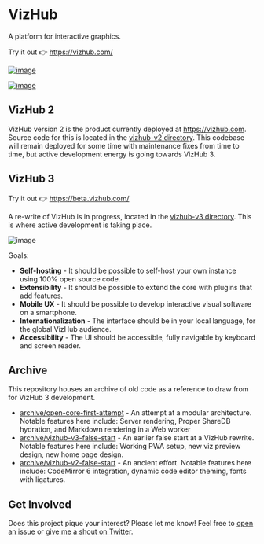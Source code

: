 # VizHub

A platform for interactive graphics.

Try it out 👉 https://vizhub.com/

[![image](https://user-images.githubusercontent.com/68416/146487297-256c5aca-eb67-43a8-8eff-dc68218f914d.png)](https://vizhub.com/)

[![image](https://user-images.githubusercontent.com/68416/145478956-cffca1c5-5c28-4bb4-8def-134329aa0975.png)](https://vizhub.com/curran/ad3f8d0a56cb4293864154a7c62719d4?edit=files&file=index.js)

## VizHub 2

VizHub version 2 is the product currently deployed at https://vizhub.com. Source code for this is located in the [vizhub-v2 directory](https://github.com/vizhub-core/vizhub/tree/main/vizhub-v2). This codebase will remain deployed for some time with maintenance fixes from time to time, but active development energy is going towards VizHub 3.

## VizHub 3

Try it out 👉 https://beta.vizhub.com/

A re-write of VizHub is in progress, located in the [vizhub-v3 directory](https://github.com/vizhub-core/vizhub/tree/main/vizhub-v3). This is where active development is taking place.

![image](https://user-images.githubusercontent.com/68416/144443632-db541593-580d-4a29-8eb3-4a106d003d06.png)

Goals:

- **Self-hosting** - It should be possible to self-host your own instance using 100% open source code.
- **Extensibility** - It should be possible to extend the core with plugins that add features.
- **Mobile UX** - It should be possible to develop interactive visual software on a smartphone.
- **Internationalization** - The interface should be in your local language, for the global VizHub audience.
- **Accessibility** - The UI should be accessible, fully navigable by keyboard and screen reader.

## Archive

This repository houses an archive of old code as a reference to draw from for VizHub 3 development.

 * [archive/open-core-first-attempt](https://github.com/vizhub-open-core/vizhub/tree/main/archive/open-core-first-attempt) - An attempt at a modular architecture. Notable features here include: Server rendering, Proper ShareDB hydration, and Markdown rendering in a Web worker
 * [archive/vizhub-v3-false-start](https://github.com/vizhub-open-core/vizhub/tree/main/archive/vizhub-v3-false-start) - An earlier false start at a VizHub rewrite. Notable features here include: Working PWA setup, new viz preview design, new home page design.
 * [archive/vizhub-v2-false-start](https://github.com/vizhub-open-core/vizhub/tree/main/archive/vizhub-v2-false-start) - An ancient effort. Notable features here include: CodeMirror 6 integration, dynamic code editor theming, fonts with ligatures.

## Get Involved
Does this project pique your interest? Please let me know! Feel free to [open an issue](https://github.com/vizhub-open-core/vizhub-ui/issues) or [give me a shout on Twitter](https://twitter.com/currankelleher).
